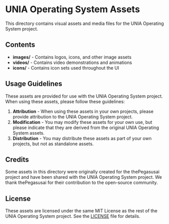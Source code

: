 # UNIA Operating System Assets

This directory contains visual assets and media files for the UNIA Operating System project.

## Contents

- **images/** - Contains logos, icons, and other image assets
- **videos/** - Contains video demonstrations and animations
- **icons/** - Contains icon sets used throughout the UI

## Usage Guidelines

These assets are provided for use with the UNIA Operating System project. When using these assets, please follow these guidelines:

1. **Attribution** - When using these assets in your own projects, please provide attribution to the UNIA Operating System project.
2. **Modification** - You may modify these assets for your own use, but please indicate that they are derived from the original UNIA Operating System assets.
3. **Distribution** - You may distribute these assets as part of your own projects, but not as standalone assets.

## Credits

Some assets in this directory were originally created for the thePegasusai project and have been shared with the UNIA Operating System project. We thank thePegasusai for their contribution to the open-source community.

## License

These assets are licensed under the same MIT License as the rest of the UNIA Operating System project. See the [LICENSE](../LICENSE) file for details.

